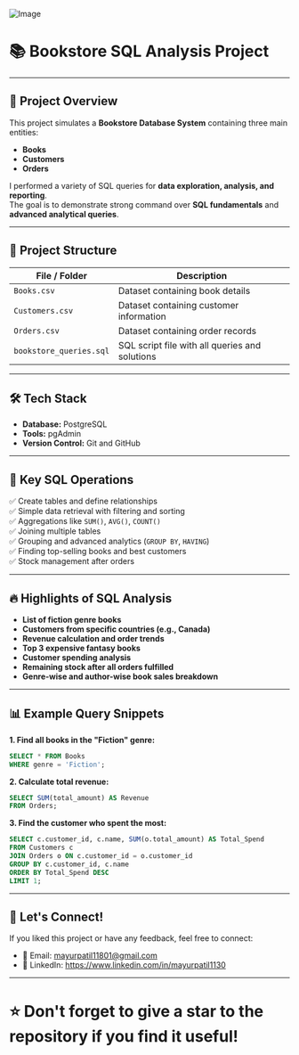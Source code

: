 ![Image](https://github.com/user-attachments/assets/094b7fbc-0d97-43e1-876e-8e1647c90340)


# 📚 Bookstore SQL Analysis Project

---

## 📖 Project Overview

This project simulates a **Bookstore Database System** containing three main entities:

- **Books**
- **Customers**
- **Orders**

I performed a variety of SQL queries for **data exploration, analysis, and reporting**.  
The goal is to demonstrate strong command over **SQL fundamentals** and **advanced analytical queries**.

---

## 📂 Project Structure

| File / Folder         | Description                                      |
| ----------------------| ------------------------------------------------ |
| `Books.csv`            | Dataset containing book details                 |
| `Customers.csv`        | Dataset containing customer information         |
| `Orders.csv`           | Dataset containing order records                |
| `bookstore_queries.sql`| SQL script file with all queries and solutions   |

---

## 🛠️ Tech Stack

- **Database:** PostgreSQL 
- **Tools:** pgAdmin
- **Version Control:** Git and GitHub

---

## 🎯 Key SQL Operations

✅ Create tables and define relationships  
✅ Simple data retrieval with filtering and sorting  
✅ Aggregations like `SUM()`, `AVG()`, `COUNT()`  
✅ Joining multiple tables  
✅ Grouping and advanced analytics (`GROUP BY`, `HAVING`)  
✅ Finding top-selling books and best customers  
✅ Stock management after orders  

---

## 🔥 Highlights of SQL Analysis

- **List of fiction genre books**
- **Customers from specific countries (e.g., Canada)**
- **Revenue calculation and order trends**
- **Top 3 expensive fantasy books**
- **Customer spending analysis**
- **Remaining stock after all orders fulfilled**
- **Genre-wise and author-wise book sales breakdown**

---

## 📊 Example Query Snippets

**1. Find all books in the "Fiction" genre:**

```sql
SELECT * FROM Books
WHERE genre = 'Fiction';
```

**2. Calculate total revenue:**

```sql
SELECT SUM(total_amount) AS Revenue
FROM Orders;
```

**3. Find the customer who spent the most:**

```sql
SELECT c.customer_id, c.name, SUM(o.total_amount) AS Total_Spend
FROM Customers c
JOIN Orders o ON c.customer_id = o.customer_id
GROUP BY c.customer_id, c.name
ORDER BY Total_Spend DESC
LIMIT 1;
```

---

## 🤝 Let's Connect!

If you liked this project or have any feedback, feel free to connect:

- 📧 Email: mayurpatil11801@gmail.com
- 💼 LinkedIn: https://www.linkedin.com/in/mayurpatil1130

---

# ⭐ Don't forget to give a star to the repository if you find it useful!

